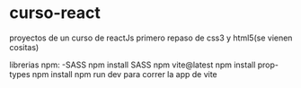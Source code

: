 # curso-react
proyectos de un curso de reactJs
primero repaso de css3 y html5(se vienen cositas)

librerias npm:
-SASS npm install SASS
npm vite@latest
npm install prop-types
npm install
npm run dev para correr la app de vite
